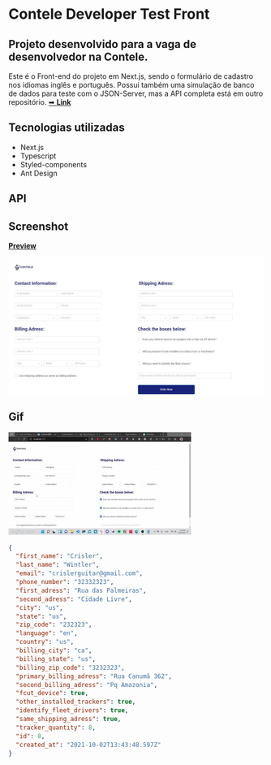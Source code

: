 # Contele Developer Test Front

## Projeto desenvolvido para a vaga de desenvolvedor na Contele.

Este é o Front-end do projeto em Next.js, sendo o formulário de cadastro nos idiomas inglês e português.
Possui também uma simulação de banco de dados para teste com o JSON-Server, mas a API completa está em outro repositório. [➡ **Link**](https://github.com/crislerwin/ctl-test-nodejs-api)

## Tecnologias utilizadas

- Next.js
- Typescript
- Styled-components
- Ant Design

## API

## Screenshot

[**Preview**](https://contele.vercel.app/)

![](.github/contele.jpeg)

## Gif

![](.github/contele.gif)

```json
{
  "first_name": "Crisler",
  "last_name": "Wintler",
  "email": "crislerguitar@gmail.com",
  "phone_number": "32332323",
  "first_adress": "Rua das Palmeiras",
  "second_adress": "Cidade Livre",
  "city": "us",
  "state": "us",
  "zip_code": "232323",
  "language": "en",
  "country": "us",
  "billing_city": "ca",
  "billing_state": "us",
  "billing_zip_code": "3232323",
  "primary_billing_adress": "Rua Canumã 362",
  "second_billing_adress": "Pq Amazonia",
  "fcut_device": true,
  "other_installed_trackers": true,
  "identify_fleet_drivers": true,
  "same_shipping_adress": true,
  "tracker_quantity": 8,
  "id": 8,
  "created_at": "2021-10-02T13:43:48.597Z"
}
```
